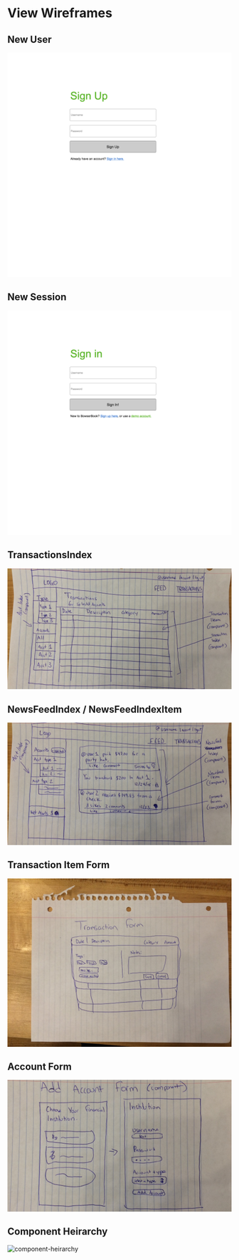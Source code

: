 # View Wireframes

## New User
![new-user]

## New Session
![new-session]

## TransactionsIndex
![transactions-index]

## NewsFeedIndex / NewsFeedIndexItem
![newsfeed-index]

## Transaction Item Form
![transaction-form]

## Account Form
![account-form]

## Component Heirarchy
![component-heirarchy]

[new-user]: ./wireframes/new_user.png
[new-session]: ./wireframes/new_session.png
[component-heirarchy]: ./wireframes/component_heirarchy.jpg
[account-form]: ./wireframes/account_form.jpg
[newsfeed-index]: ./wireframes/root_newsfeed_index.jpg
[transactions-index]: ./wireframes/root_transactions.jpg
[transaction-form]: ./wireframes/transaction_item_form.jpg
